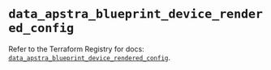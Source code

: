# `data_apstra_blueprint_device_rendered_config`

Refer to the Terraform Registry for docs: [`data_apstra_blueprint_device_rendered_config`](https://registry.terraform.io/providers/juniper/apstra/0.94.0/docs/data-sources/blueprint_device_rendered_config).
